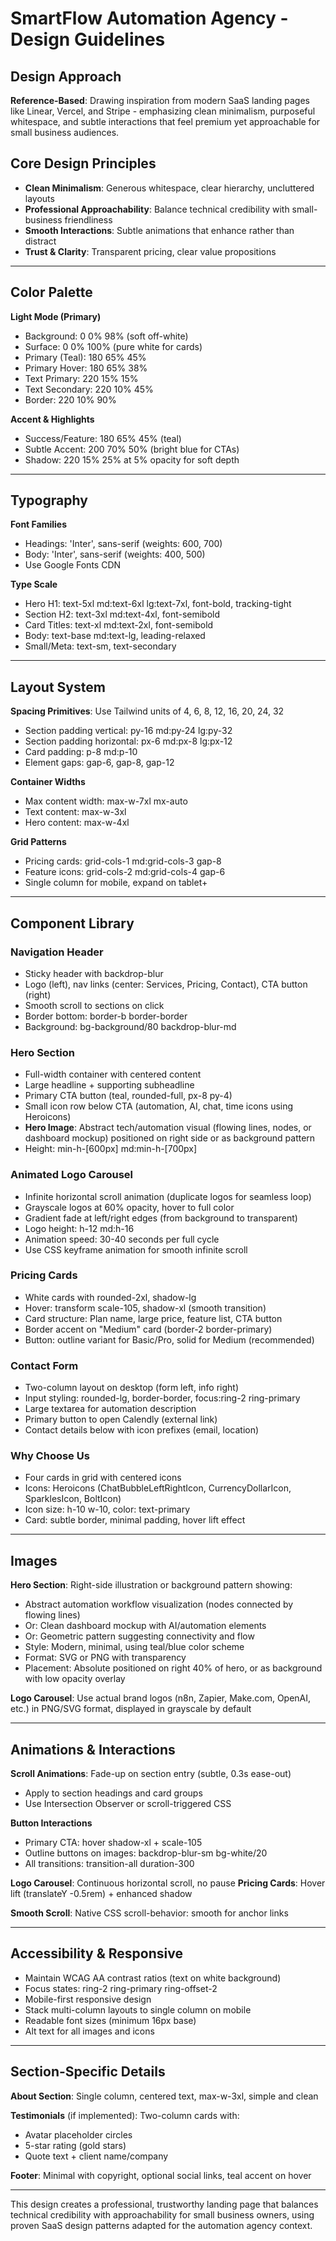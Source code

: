 # SmartFlow Automation Agency - Design Guidelines

## Design Approach
**Reference-Based**: Drawing inspiration from modern SaaS landing pages like Linear, Vercel, and Stripe - emphasizing clean minimalism, purposeful whitespace, and subtle interactions that feel premium yet approachable for small business audiences.

## Core Design Principles
- **Clean Minimalism**: Generous whitespace, clear hierarchy, uncluttered layouts
- **Professional Approachability**: Balance technical credibility with small-business friendliness
- **Smooth Interactions**: Subtle animations that enhance rather than distract
- **Trust & Clarity**: Transparent pricing, clear value propositions

---

## Color Palette

**Light Mode (Primary)**
- Background: 0 0% 98% (soft off-white)
- Surface: 0 0% 100% (pure white for cards)
- Primary (Teal): 180 65% 45%
- Primary Hover: 180 65% 38%
- Text Primary: 220 15% 15%
- Text Secondary: 220 10% 45%
- Border: 220 10% 90%

**Accent & Highlights**
- Success/Feature: 180 65% 45% (teal)
- Subtle Accent: 200 70% 50% (bright blue for CTAs)
- Shadow: 220 15% 25% at 5% opacity for soft depth

---

## Typography

**Font Families**
- Headings: 'Inter', sans-serif (weights: 600, 700)
- Body: 'Inter', sans-serif (weights: 400, 500)
- Use Google Fonts CDN

**Type Scale**
- Hero H1: text-5xl md:text-6xl lg:text-7xl, font-bold, tracking-tight
- Section H2: text-3xl md:text-4xl, font-semibold
- Card Titles: text-xl md:text-2xl, font-semibold
- Body: text-base md:text-lg, leading-relaxed
- Small/Meta: text-sm, text-secondary

---

## Layout System

**Spacing Primitives**: Use Tailwind units of 4, 6, 8, 12, 16, 20, 24, 32
- Section padding vertical: py-16 md:py-24 lg:py-32
- Section padding horizontal: px-6 md:px-8 lg:px-12
- Card padding: p-8 md:p-10
- Element gaps: gap-6, gap-8, gap-12

**Container Widths**
- Max content width: max-w-7xl mx-auto
- Text content: max-w-3xl
- Hero content: max-w-4xl

**Grid Patterns**
- Pricing cards: grid-cols-1 md:grid-cols-3 gap-8
- Feature icons: grid-cols-2 md:grid-cols-4 gap-6
- Single column for mobile, expand on tablet+

---

## Component Library

### Navigation Header
- Sticky header with backdrop-blur
- Logo (left), nav links (center: Services, Pricing, Contact), CTA button (right)
- Smooth scroll to sections on click
- Border bottom: border-b border-border
- Background: bg-background/80 backdrop-blur-md

### Hero Section
- Full-width container with centered content
- Large headline + supporting subheadline
- Primary CTA button (teal, rounded-full, px-8 py-4)
- Small icon row below CTA (automation, AI, chat, time icons using Heroicons)
- **Hero Image**: Abstract tech/automation visual (flowing lines, nodes, or dashboard mockup) positioned on right side or as background pattern
- Height: min-h-[600px] md:min-h-[700px]

### Animated Logo Carousel
- Infinite horizontal scroll animation (duplicate logos for seamless loop)
- Grayscale logos at 60% opacity, hover to full color
- Gradient fade at left/right edges (from background to transparent)
- Logo height: h-12 md:h-16
- Animation speed: 30-40 seconds per full cycle
- Use CSS keyframe animation for smooth infinite scroll

### Pricing Cards
- White cards with rounded-2xl, shadow-lg
- Hover: transform scale-105, shadow-xl (smooth transition)
- Card structure: Plan name, large price, feature list, CTA button
- Border accent on "Medium" card (border-2 border-primary)
- Button: outline variant for Basic/Pro, solid for Medium (recommended)

### Contact Form
- Two-column layout on desktop (form left, info right)
- Input styling: rounded-lg, border-border, focus:ring-2 ring-primary
- Large textarea for automation description
- Primary button to open Calendly (external link)
- Contact details below with icon prefixes (email, location)

### Why Choose Us
- Four cards in grid with centered icons
- Icons: Heroicons (ChatBubbleLeftRightIcon, CurrencyDollarIcon, SparklesIcon, BoltIcon)
- Icon size: h-10 w-10, color: text-primary
- Card: subtle border, minimal padding, hover lift effect

---

## Images

**Hero Section**: Right-side illustration or background pattern showing:
- Abstract automation workflow visualization (nodes connected by flowing lines)
- Or: Clean dashboard mockup with AI/automation elements
- Or: Geometric pattern suggesting connectivity and flow
- Style: Modern, minimal, using teal/blue color scheme
- Format: SVG or PNG with transparency
- Placement: Absolute positioned on right 40% of hero, or as background with low opacity overlay

**Logo Carousel**: Use actual brand logos (n8n, Zapier, Make.com, OpenAI, etc.) in PNG/SVG format, displayed in grayscale by default

---

## Animations & Interactions

**Scroll Animations**: Fade-up on section entry (subtle, 0.3s ease-out)
- Apply to section headings and card groups
- Use Intersection Observer or scroll-triggered CSS

**Button Interactions**
- Primary CTA: hover shadow-xl + scale-105
- Outline buttons on images: backdrop-blur-sm bg-white/20
- All transitions: transition-all duration-300

**Logo Carousel**: Continuous horizontal scroll, no pause
**Pricing Cards**: Hover lift (translateY -0.5rem) + enhanced shadow

**Smooth Scroll**: Native CSS scroll-behavior: smooth for anchor links

---

## Accessibility & Responsive

- Maintain WCAG AA contrast ratios (text on white background)
- Focus states: ring-2 ring-primary ring-offset-2
- Mobile-first responsive design
- Stack multi-column layouts to single column on mobile
- Readable font sizes (minimum 16px base)
- Alt text for all images and icons

---

## Section-Specific Details

**About Section**: Single column, centered text, max-w-3xl, simple and clean

**Testimonials** (if implemented): Two-column cards with:
- Avatar placeholder circles
- 5-star rating (gold stars)
- Quote text + client name/company

**Footer**: Minimal with copyright, optional social links, teal accent on hover

---

This design creates a professional, trustworthy landing page that balances technical credibility with approachability for small business owners, using proven SaaS design patterns adapted for the automation agency context.